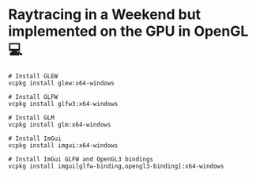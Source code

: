 # Raytracing in a Weekend but implemented on the GPU in OpenGL 💻

```
# Install GLEW
vcpkg install glew:x64-windows

# Install GLFW
vcpkg install glfw3:x64-windows

# Install GLM
vcpkg install glm:x64-windows

# Install ImGui
vcpkg install imgui:x64-windows

# Install ImGui GLFW and OpenGL3 bindings
vcpkg install imgui[glfw-binding,opengl3-binding]:x64-windows

```
